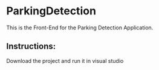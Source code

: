 # ParkingDetection

This is the Front-End for the Parking Detection Application.

Instructions:
---------------
Download the project and run it in visual studio
